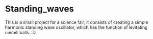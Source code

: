 # Standing_waves
This is a small project for a science fair, it consists of creating a simple harmonic standing wave oscillator, which has the function of levitating unicell balls. :D
